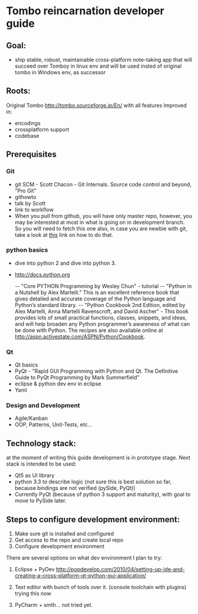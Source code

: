 Tombo reincarnation developer guide
=======================================================

Goal:
-----

- ship stable, robust, maintainable cross-platform note-taking app that will succeed over Tomboy in linux env and will be used insted of original tombo in Windows env, as successor

Roots:
------

Original Tombo http://tombo.sourceforge.jp/En/ with all features
Improved in:

- encodings
- crossplatform support
- codebase

Prerequisites
-------------

### Git ###
- git SCM - Scott Chacon - Git Internals. Source code control and beyond, "Pro Git"
- githowto
- talk by Scott
- link to workflow
- When you pull from github, you will have only master repo, however, you may be interested at most in what is going on in development branch. So you will need to fetch this one also, in case you are newbie with git, take a look at [this](http://stackoverflow.com/questions/67699/how-do-i-clone-all-remote-branches-with-git) link on how to do that.

### python basics ###
- dive into python 2 and dive into python 3.
- http://docs.python.org


    -- "Core PYTHON Programming by Wesley Chun" - tutorial
    -- "Python in a Nutshell by Alex Martelli." This is an excellent reference book that gives detailed and accurate coverage of the Python language and Python’s standard library.
    -- "Python Cookbook 2nd Edition, edited by Alex Martelli, Anna Martelli Ravenscroft, and David Ascher" - This book provides lots of small  practical functions, classes, snippets, and ideas, and will help broaden any Python programmer’s awareness of what can be done with Python. The recipes are also available online at http://aspn.activestate.com/ASPN/Python/Cookbook.
	
### Qt ###
- Qt basics
- PyQt - "Rapid GUI Programming with Python and Qt. The Definitive Guide to PyQt Programming by Mark Summerfield"
- eclipse & python dev env in eclipse
- Yaml

### Design and Development ###
- Agile/Kanban
- OOP, Patterns, Unit-Tests, etc...

Technology stack:
-----------------

at the moment of writing this guide development is in prototype stage.
Next stack is intended to be used:

- Qt5 as UI library
- python 3.3 to describe logic
(not sure this is best solution so far, because bindings are not verified (pySide, PyQt))
- Currently PyQt (because of python 3 support and maturity), with goal to move to PySide later.

Steps to configure development environment:
---------------------------------------------------------

1. Make sure git is installed and configured
2. Get access to the repo and create local repo
3. Configure development environment

There are several options on what dev environment I plan to try:
1. Eclipse + PyDev
	http://popdevelop.com/2010/04/setting-up-ide-and-creating-a-cross-platform-qt-python-gui-application/

2. Text editor with bunch of tools over it. (console toolchain with plugins)
	trying this now

3. PyCharm + smth...
	not tried yet.
